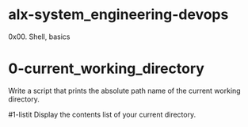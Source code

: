 # alx-system_engineering-devops
0x00. Shell, basics

# 0-current_working_directory
Write a script that prints the absolute path name of the current working directory.

#1-listit
Display the contents list of your current directory.

